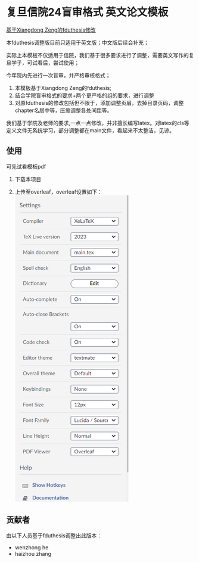 # 复旦信院24盲审格式 英文论文模板


[基于Xiangdong Zeng的fduthesis修改](https://github.com/stone-zeng/fduthesis)


本fduthesis调整版目前只适用于英文版；中文版后续会补充；

实际上本模板不仅适用于信院，我们基于很多要求进行了调整，需要英文写作的复旦学子，可试看后，尝试使用；

今年院内先进行一次盲审，并严格审核格式；


1. 本模板基于Xiangdong Zeng的fduthesis;
2. 结合学院盲审格式的要求+两个更严格的组的要求，进行调整
3. 对原fduthesis的修改包括但不限于，添加调整页眉，去掉目录页码，调整chapter名居中等，压缩调整各处间距等。


我们基于学院及老师的要求,一点一点修改，并非擅长编写latex。对latex的cls等定义文件无系统学习，部分调整都在main文件，看起来不太整洁，见谅。


## 使用

可先试看模板pdf


1. 下载本项目

2. 上传至overleaf，overleaf设置如下：
![overleaf-setup](overleaf-setup.png)


## 贡献者

由以下人员基于fduthesis调整出此版本：
   * wenzhong he
   * haizhou zhang